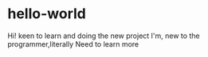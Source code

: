 # hello-world
Hi!
keen to learn and doing the new project
I'm, new to the programmer,literally
Need to learn more
